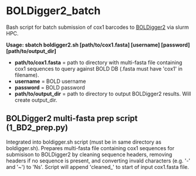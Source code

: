 # BOLDigger2_batch
Bash script for batch submission of cox1 barcodes to [BOLDigger2](https://github.com/DominikBuchner/BOLDigger2) via slurm HPC.




**Usage: sbatch boldigger2.sh [path/to/cox1.fasta] [username] [password] [path/to/output_dir]**
- **path/to/cox1.fasta** = path to directory with multi-fasta file containing cox1 sequences to query against BOLD DB (.fasta must have 'cox1' in filename).
- **username** = BOLD username
- **password** = BOLD password
- **path/to/output_dir** = path to directory to output BOLDigger2 results. Will create output_dir.



## BOLDigger2 multi-fasta prep script (1_BD2_prep.py)
Integrated into boldigger.sh script (must be in same directory as boldigger.sh). Prepares multi-fasta file containing cox1 sequences for submisison to BOLDigger2 by cleaning sequence headers, removing headers if no sequence is present, and converting invald characters (e.g. '-' and '~') to 'Ns'. Script will append 'cleaned_' to start of input cox1.fasta file.

